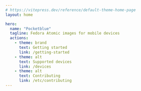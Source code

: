 ```yaml
---
# https://vitepress.dev/reference/default-theme-home-page
layout: home

hero:
  name: "Pocketblue"
  tagline: Fedora Atomic images for mobile devices
  actions:
    - theme: brand
      text: Getting started
      link: /getting-started
    - theme: alt
      text: Supported devices
      link: /devices
    - theme: alt
      text: Contributing
      link: /etc/contributing
---
```


